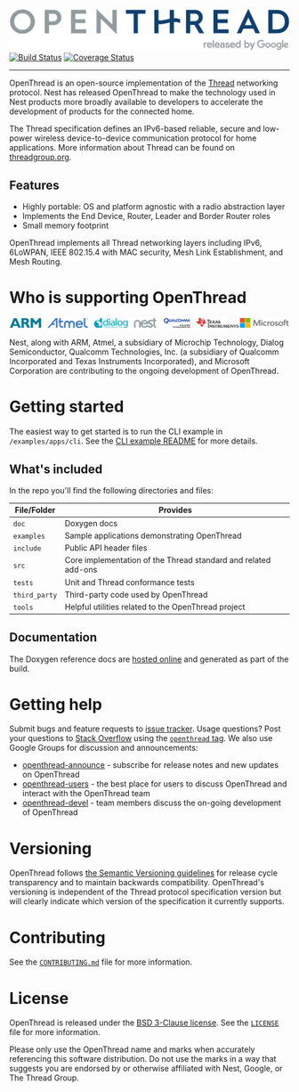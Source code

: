 [![OpenThread][ot-logo]][ot-repo]  
[![Build Status][ot-travis-svg]][ot-travis]
[![Coverage Status][ot-codecov-svg]][ot-codecov]

---

OpenThread is an open-source implementation of the [Thread][thread]
networking protocol. Nest has released OpenThread to make the technology
used in Nest products more broadly available to developers to accelerate 
the development of products for the connected home.

The Thread specification defines an IPv6-based reliable, secure and
low-power wireless device-to-device communication protocol for home
applications. More information about Thread can be found on
[threadgroup.org](http://threadgroup.org/).

[thread]: http://threadgroup.org/technology/ourtechnology
[ot-repo]: https://github.com/openthread/openthread
[ot-logo]: doc/images/openthread_logo.png
[ot-travis]: https://travis-ci.org/openthread/openthread
[ot-travis-svg]: https://travis-ci.org/openthread/openthread.svg?branch=master
[ot-codecov]: https://codecov.io/gh/openthread/openthread
[ot-codecov-svg]: https://codecov.io/gh/openthread/openthread/branch/master/graph/badge.svg

## Features ##

 *  Highly portable: OS and platform agnostic with a radio
    abstraction layer
 *  Implements the End Device, Router, Leader and Border Router roles
 *  Small memory footprint

OpenThread implements all Thread networking layers including IPv6,
6LoWPAN, IEEE 802.15.4 with MAC security, Mesh Link Establishment, and
Mesh Routing.


# Who is supporting OpenThread #

![OpenThread Contributor Logos](doc/images/openthread_contrib.png)

Nest, along with ARM, Atmel, a subsidiary of Microchip Technology,
Dialog Semiconductor, Qualcomm Technologies, Inc. (a subsidiary of
Qualcomm Incorporated and Texas Instruments Incorporated), and Microsoft
Corporation are contributing to the ongoing development of OpenThread.


# Getting started #

The easiest way to get started is to run the CLI example in
`/examples/apps/cli`. See the
[CLI example README](examples/apps/cli/README.md)
for more details.


## What's included ##

In the repo you'll find the following directories and files:

File/Folder   | Provides
--------------|----------------------------------------------------------------
`doc`         | Doxygen docs
`examples`    | Sample applications demonstrating OpenThread
`include`     | Public API header files
`src`         | Core implementation of the Thread standard and related add-ons
`tests`       | Unit and Thread conformance tests
`third_party` | Third-party code used by OpenThread
`tools`       | Helpful utilities related to the OpenThread project


## Documentation ##

The Doxygen reference docs are [hosted online][ot-docs] and generated
as part of the build.

[ot-docs]: http://openthread.github.io/openthread/


# Getting help #

Submit bugs and feature requests to [issue tracker][ot-issues]. Usage
questions? Post your questions to [Stack Overflow][stackoverflow] using the
[`openthread` tag][ot-tag]. We also use Google Groups for discussion
and announcements:

 *  [openthread-announce](https://groups.google.com/forum/#!forum/openthread-announce)
    \- subscribe for release notes and new updates on OpenThread
 *  [openthread-users](https://groups.google.com/forum/#!forum/openthread-users)
    \- the best place for users to discuss OpenThread and interact with
    the OpenThread team
 *  [openthread-devel](https://groups.google.com/forum/#!forum/openthread-devel)
    \- team members discuss the on-going development of OpenThread

[ot-issues]: https://github.com/openthread/openthread/issues
[stackoverflow]: http://stackoverflow.com/
[ot-tag]: http://stackoverflow.com/questions/tagged/openthread


# Versioning #

OpenThread follows [the Semantic Versioning guidelines][semver] for
release cycle transparency and to maintain backwards compatibility.
OpenThread's versioning is independent of the Thread protocol
specification version but will clearly indicate which version of the
specification it currently supports.

[semver]: http://semver.org/


# Contributing #

See the [`CONTRIBUTING.md`](CONTRIBUTING.md) file for more information.


# License #

OpenThread is released under the [BSD 3-Clause license](LICENSE). See
the [`LICENSE`](LICENSE) file for more information.

Please only use the OpenThread name and marks when accurately
referencing this software distribution. Do not use the marks in
a way that suggests you are endorsed by or otherwise affiliated with
Nest, Google, or The Thread Group.
